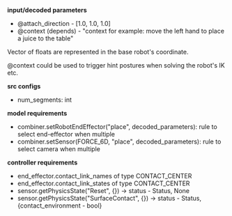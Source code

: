 **input/decoded parameters**

- @attach_direction - [1.0, 1.0, 1.0]
- @context (depends) - "context for example: move the left hand to place a juice to the table"

Vector of floats are represented in the base robot's coordinate.

@context could be used to trigger hint postures when solving the robot's IK etc.

**src configs**

- num_segments: int

**model requirements**

- combiner.setRobotEndEffector("place", decoded_parameters): rule to select end-effector when multiple
- combiner.setSensor(FORCE_6D, "place", decoded_parameters): rule to select camera when multiple

**controller requirements**

- end_effector.contact_link_names of type CONTACT_CENTER
- end_effector.contact_link_states of type CONTACT_CENTER
- sensor.getPhysicsState("Reset", {}) -> status - Status, None
- sensor.getPhysicsState("SurfaceContact", {}) -> status - Status, {contact_environment - bool}